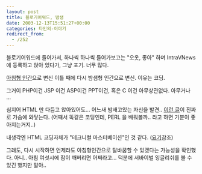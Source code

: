 ```yaml
---
layout: post
title: 블로기어워드, 밤샘
date: 2003-12-13T15:51:27+00:00
categories: 타인의-이야기
redirect_from:
  - /252
---
```


블로기어워드에 들어가서, 하나씩 하나씩 들어가보고는 "오옷, 좋아" 하며 IntraVNews에 등록하고 앉아 있다가, 그냥 포기. 너무 많다.

<a href="/393" target=aa>아침형 인간</a>으로 변신 이틀 째에 다시 밤샘형 인간으로 변신. 이유는 코딩.

그거이 PHP이건 JSP 이건 ASP이건 PPT이건, 혹은 C 이건 아무상관없다. 아무거나 ...

심지어 HTML 만 다듬고 앉아있어도... 어느새 밤새고있는 자신을 발견.. <a href="http://www.redwolf.pe.kr/myweblog/archives/000274.html" target=bb>이런 글</a>이 진짜로 가슴에 와닿는다. (어째서 똑같은 코딩인데, PERL 을 배워볼까.. 라고 하면 기분이 좋아지는거지..)

내생각엔 HTML 코딩자체가 "테크니컬 마스터베이션"인 것 같다. (<a href="http://www.docuverse.com/blog/donpark/2003/07/31.html#a773" target=bb>요기</a>참조)

그래도, 다시 시작하면 언제라도 아침형인간으로 탈바꿈할 수 있겠다는 가능성을 확인했다. 아니.. 아침 여섯시에 잠이 깨버리면 어쩌라고... 덕분에 서바이벌 잉글리쉬를 볼 수 있긴 했지만 말야..
<div id=comments>
</div>
